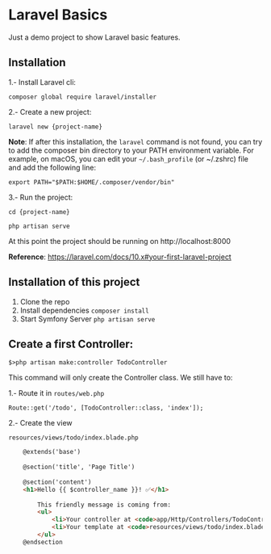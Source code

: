# Laravel Basics

Just a demo project to show Laravel basic features.

## Installation

1.- Install Laravel cli:

`composer global require laravel/installer`

2.- Create a new project:

`laravel new {project-name}`

**Note**: If after this installation, the `laravel` command is not found, you can try to add the composer bin directory to your PATH environment variable. For example, on macOS, you can edit your `~/.bash_profile` (or ~/.zshrc) file and add the following line:

`export PATH="$PATH:$HOME/.composer/vendor/bin"`

3.- Run the project:

```cd {project-name}```

```php artisan serve```

At this point the project should be running on http://localhost:8000

**Reference**: https://laravel.com/docs/10.x#your-first-laravel-project

## Installation of this project
1. Clone the repo
2. Install dependencies
   `composer install`
3. Start Symfony Server
   `php artisan serve`

## Create a first Controller:

`$>php artisan make:controller TodoController`

This command will only create the Controller class. We still have to:

1.- Route it in `routes/web.php`

```Route::get('/todo', [TodoController::class, 'index']);```


2.- Create the view
    
```resources/views/todo/index.blade.php```  

```html
    @extends('base')
    
    @section('title', 'Page Title')
    
    @section('content')
    <h1>Hello {{ $controller_name }}! ✅</h1>
    
        This friendly message is coming from:
        <ul>
            <li>Your controller at <code>app/Http/Controllers/TodoController.php</code></li>
            <li>Your template at <code>resources/views/todo/index.blade.php</code></li>
        </ul>
    @endsection
```

